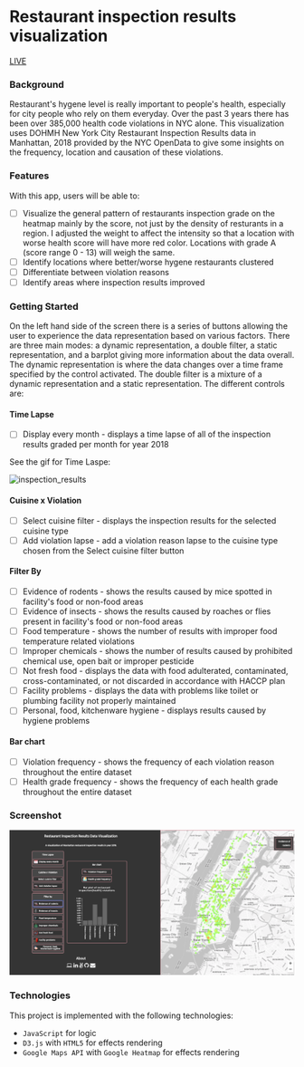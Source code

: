 # Restaurant inspection results visualization

[LIVE](http://www.amyskywyl.com/restaurant-inspection-results-visualization/)

### Background

Restaurant's hygene level is really important to people's health, especially for city people who rely on them everyday. Over the past 3 years there has been over 385,000 health code violations in NYC alone.
This visualization uses DOHMH New York City Restaurant Inspection Results data in Manhattan, 2018 provided by the NYC OpenData to give some insights on the frequency, location and causation of these violations.


### Features  

With this app, users will be able to:
- [ ] Visualize the general pattern of restaurants inspection grade on the heatmap mainly by the score, not just by the density of resturants in a region. I adjusted the weight to affect the intensity so that a location with worse health score will have more red color. Locations with grade A (score range 0 - 13) will weigh the same.
- [ ] Identify locations where better/worse hygene restaurants clustered
- [ ] Differentiate between violation reasons
- [ ] Identify areas where inspection results improved

### Getting Started

On the left hand side of the screen there is a series of buttons allowing the user to experience the data representation based on various factors. There are three main modes: a dynamic representation, a double filter, a static representation, and a barplot giving more information about the data overall. The dynamic representation is where the data changes over a time frame specified by the control activated. The double filter is a mixture of a dynamic representation and a static representation.
The different controls are:


#### Time Lapse
- [ ] Display every month - displays a time lapse of all of the inspection results graded per month for year 2018

See the gif for Time Laspe:

![inspection_results](./images/inspection_results2.gif)

#### Cuisine x Violation
- [ ] Select cuisine filter - displays the inspection results for the selected cuisine type
- [ ] Add violation lapse - add a violation reason lapse to the cuisine type chosen from the Select cuisine filter button

#### Filter By
- [ ] Evidence of rodents - shows the results caused by mice spotted in facility's food or non-food areas
- [ ] Evidence of insects - shows the results caused by roaches or flies present in facility's food or non-food areas
- [ ] Food temperature - shows the number of results with improper food temperature related violations
- [ ] Improper chemicals - shows the number of results caused by prohibited chemical use, open bait or improper pesticide
- [ ] Not fresh food - displays the data with food adulterated, contaminated, cross-contaminated, or not discarded in accordance with HACCP plan
- [ ] Facility problems - displays the data with problems like toilet or plumbing facility not properly maintained
- [ ] Personal, food, kitchenware hygiene - displays results caused by hygiene problems

#### Bar chart
- [ ] Violation frequency - shows the frequency of each violation reason throughout the entire dataset
- [ ] Health grade frequency - shows the frequency of each health grade throughout the entire dataset

### Screenshot
![image of app](./images/inspection_results.png)


### Technologies

This project is implemented with the following technologies:

- `JavaScript` for logic
- `D3.js` with `HTML5` for effects rendering
- `Google Maps API` with `Google Heatmap` for effects rendering


